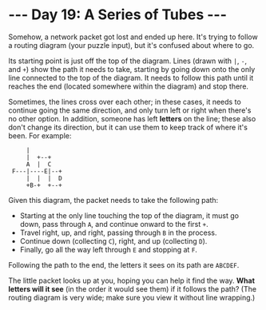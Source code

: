 # --- Day 19: A Series of Tubes ---
Somehow, a network packet got lost and ended up here.  It's trying to follow a routing diagram (your puzzle input), but
it's confused about where to go.

Its starting point is just off the top of the diagram. Lines (drawn with ```|```, ```-```, and ```+```) show the path it
needs to take, starting by going down onto the only line connected to the top of the diagram. It needs to follow this
path until it reaches the end (located somewhere within the diagram) and stop there.

Sometimes, the lines cross over each other; in these cases, it needs to continue going the same direction, and only turn
left or right when there's no other option.  In addition, someone has left __letters__ on the line; these also don't
change its direction, but it can use them to keep track of where it's been. For example:

```
     |
     |  +--+
     A  |  C
 F---|----E|--+
     |  |  |  D
     +B-+  +--+

```
Given this diagram, the packet needs to take the following path:

- Starting at the only line touching the top of the diagram, it must go down, pass through ```A```, and continue onward
to the first ```+```.
- Travel right, up, and right, passing through ```B``` in the process.
- Continue down (collecting ```C```), right, and up (collecting ```D```).
- Finally, go all the way left through ```E``` and stopping at ```F```.

Following the path to the end, the letters it sees on its path are ```ABCDEF```.

The little packet looks up at you, hoping you can help it find the way.  __What letters will it see__ (in the order it
would see them) if it follows the path? (The routing diagram is very wide; make sure you view it without line wrapping.)
